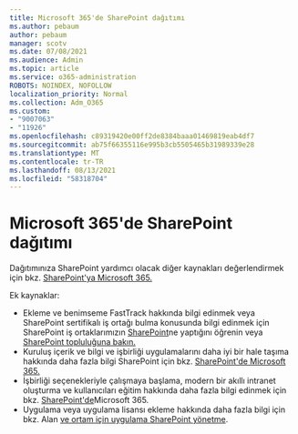```yaml
---
title: Microsoft 365'de SharePoint dağıtımı
ms.author: pebaum
author: pebaum
manager: scotv
ms.date: 07/08/2021
ms.audience: Admin
ms.topic: article
ms.service: o365-administration
ROBOTS: NOINDEX, NOFOLLOW
localization_priority: Normal
ms.collection: Adm_O365
ms.custom:
- "9007063"
- "11926"
ms.openlocfilehash: c89319420e00ff2de8384baaa01469819eab4df7
ms.sourcegitcommit: ab75f66355116e995b3cb5505465b31989339e28
ms.translationtype: MT
ms.contentlocale: tr-TR
ms.lasthandoff: 08/13/2021
ms.locfileid: "58318704"
---
```

# <a name="deploy-sharepoint-in-microsoft-365"></a>Microsoft 365'de SharePoint dağıtımı

Dağıtımınıza SharePoint yardımcı olacak diğer kaynakları değerlendirmek için bkz. [SharePoint'ya Microsoft 365.](https://docs.microsoft.com/sharepoint/introduction) 

Ek kaynaklar: 

- Ekleme ve benimseme FastTrack hakkında bilgi edinmek veya SharePoint sertifikalı iş ortağı bulma konusunda bilgi edinmek için SharePoint iş ortaklarımızın [SharePoint](https://docs.microsoft.com/microsoft-365/sharepoint/sharepoint-partners-sharepoint-support)ne yaptığını öğrenin veya [SharePoint topluluğuna bakın.](https://techcommunity.microsoft.com/t5/sharepoint/ct-p/SharePoint) 
- Kuruluş içerik ve bilgi ve işbirliği uygulamalarını daha iyi bir hale taşıma hakkında daha fazla bilgi SharePoint için bkz. [SharePoint'de Microsoft 365.](https://docs.microsoft.com/sharepoint/introduction#migration) 
- İşbirliği seçenekleriyle çalışmaya başlama, modern bir akıllı intranet oluşturma ve kullanıcıları eğitim hakkında daha fazla bilgi edinmek için bkz. [SharePoint'de](https://docs.microsoft.com/sharepoint/introduction#collaboration)Microsoft 365. 
- Uygulama veya uygulama lisansı ekleme hakkında daha fazla bilgi için bkz. Alan [ve ortam için uygulama SharePoint yönetme](https://docs.microsoft.com/sharepoint/manage-app-licenses). 



